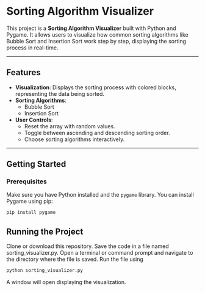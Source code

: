# Sorting Algorithm Visualizer

This project is a **Sorting Algorithm Visualizer** built with Python and Pygame. It allows users to visualize how common sorting algorithms like Bubble Sort and Insertion Sort work step by step, displaying the sorting process in real-time.

---

## Features
- **Visualization**: Displays the sorting process with colored blocks, representing the data being sorted.
- **Sorting Algorithms**:
  - Bubble Sort
  - Insertion Sort
- **User Controls**:
  - Reset the array with random values.
  - Toggle between ascending and descending sorting order.
  - Choose sorting algorithms interactively.

---

## Getting Started

### Prerequisites
Make sure you have Python installed and the `pygame` library. You can install Pygame using pip:

```bash
pip install pygame
```

## Running the Project
Clone or download this repository.
Save the code in a file named sorting_visualizer.py.
Open a terminal or command prompt and navigate to the directory where the file is saved.
Run the file using
```bash
python sorting_visualizer.py
```

A window will open displaying the visualization.

